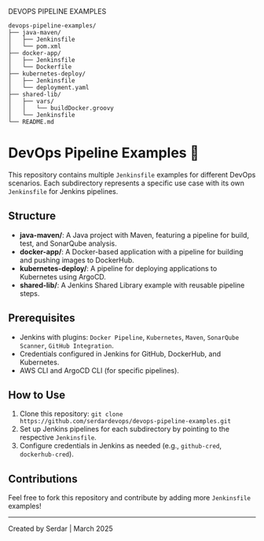 DEVOPS PIPELINE EXAMPLES
```
devops-pipeline-examples/
├── java-maven/
│   ├── Jenkinsfile
│   └── pom.xml
├── docker-app/
│   ├── Jenkinsfile
│   └── Dockerfile
├── kubernetes-deploy/
│   ├── Jenkinsfile
│   └── deployment.yaml
├── shared-lib/
│   ├── vars/
│   │   └── buildDocker.groovy
│   └── Jenkinsfile
└── README.md
```
# DevOps Pipeline Examples 🚀

This repository contains multiple `Jenkinsfile` examples for different DevOps scenarios. Each subdirectory represents a specific use case with its own `Jenkinsfile` for Jenkins pipelines.

## Structure
- **java-maven/**: A Java project with Maven, featuring a pipeline for build, test, and SonarQube analysis.
- **docker-app/**: A Docker-based application with a pipeline for building and pushing images to DockerHub.
- **kubernetes-deploy/**: A pipeline for deploying applications to Kubernetes using ArgoCD.
- **shared-lib/**: A Jenkins Shared Library example with reusable pipeline steps.

## Prerequisites
- Jenkins with plugins: `Docker Pipeline`, `Kubernetes`, `Maven`, `SonarQube Scanner`, `GitHub Integration`.
- Credentials configured in Jenkins for GitHub, DockerHub, and Kubernetes.
- AWS CLI and ArgoCD CLI (for specific pipelines).

## How to Use
1. Clone this repository: `git clone https://github.com/serdardevops/devops-pipeline-examples.git`
2. Set up Jenkins pipelines for each subdirectory by pointing to the respective `Jenkinsfile`.
3. Configure credentials in Jenkins as needed (e.g., `github-cred`, `dockerhub-cred`).

## Contributions
Feel free to fork this repository and contribute by adding more `Jenkinsfile` examples!

---
Created by Serdar | March 2025
